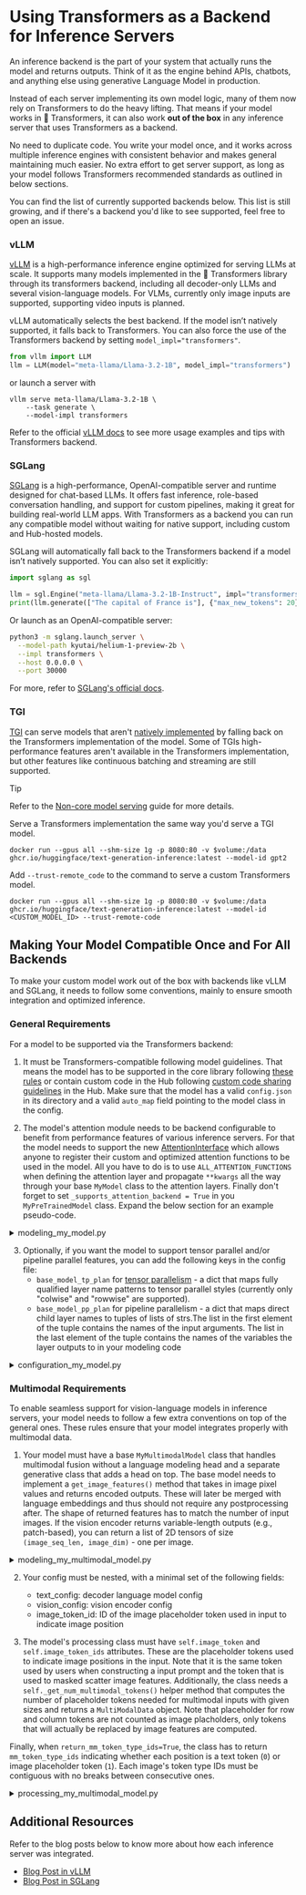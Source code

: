 <!--Copyright 2025 The HuggingFace Team. All rights reserved.

Licensed under the Apache License, Version 2.0 (the "License"); you may not use this file except in compliance with
the License. You may obtain a copy of the License at

http://www.apache.org/licenses/LICENSE-2.0

Unless required by applicable law or agreed to in writing, software distributed under the License is distributed on
an "AS IS" BASIS, WITHOUT WARRANTIES OR CONDITIONS OF ANY KIND, either express or implied. See the License for the
specific language governing permissions and limitations under the License.

⚠️ Note that this file is in Markdown but contain specific syntax for our doc-builder (similar to MDX) that may not be
rendered properly in your Markdown viewer.

-->

# Using Transformers as a Backend for Inference Servers

An inference backend is the part of your system that actually runs the model and returns outputs. Think of it as the engine behind APIs, chatbots, and anything else using generative Language Model in production.

Instead of each server implementing its own model logic, many of them now rely on Transformers to do the heavy lifting. That means if your model works in 🤗 Transformers, it can also work **out of the box** in any inference server that uses Transformers as a backend.

No need to duplicate code. You write your model once, and it works across multiple inference engines with consistent behavior and makes general maintaining much easier. No extra effort to get server support, as long as your model follows Transformers recommended standards as outlined in below sections.

You can find the list of currently supported backends below. This list is still growing, and if there's a backend you'd like to see supported, feel free to open an issue.

### vLLM

[vLLM](https://github.com/vllm-project/vllm) is a high-performance inference engine optimized for serving LLMs at scale. It supports many models implemented in the 🤗 Transformers library through its transformers backend, including all decoder-only LLMs and several vision-language models. For VLMs, currently only image inputs are supported, supporting video inputs is planned. 

vLLM automatically selects the best backend. If the model isn’t natively supported, it falls back to Transformers. You can also force the use of the Transformers backend by setting `model_impl="transformers"`.

```python
from vllm import LLM
llm = LLM(model="meta-llama/Llama-3.2-1B", model_impl="transformers")
```
or launch a server with

```
vllm serve meta-llama/Llama-3.2-1B \
    --task generate \
    --model-impl transformers
```

Refer to the official [vLLM docs](https://docs.vllm.ai/en/latest/models/transformers_backend.html) to see more usage examples and tips with Transformers backend.


### SGLang

[SGLang](https://github.com/InternLM/sglang) is a high-performance, OpenAI-compatible server and runtime designed for chat-based LLMs. It offers fast inference, role-based conversation handling, and support for custom pipelines, making it great for building real-world LLM apps. With Transformers as a backend you can run any compatible model without waiting for native support, including custom and Hub-hosted models.

SGLang will automatically fall back to the Transformers backend if a model isn’t natively supported. You can also set it explicitly:

```python
import sglang as sgl

llm = sgl.Engine("meta-llama/Llama-3.2-1B-Instruct", impl="transformers")
print(llm.generate(["The capital of France is"], {"max_new_tokens": 20})[0])
```

Or launch as an OpenAI-compatible server:

```bash
python3 -m sglang.launch_server \
  --model-path kyutai/helium-1-preview-2b \
  --impl transformers \
  --host 0.0.0.0 \
  --port 30000
```

For more, refer to [SGLang's official docs](https://github.com/InternLM/sglang).

### TGI

[TGI](https://huggingface.co/docs/text-generation-inference/index) can serve models that aren't [natively implemented](https://huggingface.co/docs/text-generation-inference/supported_models) by falling back on the Transformers implementation of the model. Some of TGIs high-performance features aren't available in the Transformers implementation, but other features like continuous batching and streaming are still supported.

> [!TIP]
> Refer to the [Non-core model serving](https://huggingface.co/docs/text-generation-inference/basic_tutorials/non_core_models) guide for more details.

Serve a Transformers implementation the same way you'd serve a TGI model.

```docker
docker run --gpus all --shm-size 1g -p 8080:80 -v $volume:/data ghcr.io/huggingface/text-generation-inference:latest --model-id gpt2
```

Add `--trust-remote_code` to the command to serve a custom Transformers model.

```docker
docker run --gpus all --shm-size 1g -p 8080:80 -v $volume:/data ghcr.io/huggingface/text-generation-inference:latest --model-id <CUSTOM_MODEL_ID> --trust-remote-code
```

## Making Your Model Compatible Once and For All Backends

To make your custom model work out of the box with backends like vLLM and SGLang, it needs to follow some conventions, mainly to ensure smooth integration and optimized inference.


### General Requirements

For a model to be supported via the Transformers backend:

1. It must be Transformers-compatible following model guidelines. That means the model has to be supported in the core library  following [these rules](https://huggingface.co/docs/transformers/en/add_new_model) or contain custom code in the Hub following [custom code sharing guidelines](https://huggingface.co/docs/transformers/en/custom_models) in the Hub. Make sure that the model has a valid `config.json` in its directory and a valid `auto_map` field pointing to the model class in the config.

2. The model's attention module needs to be backend configurable to benefit from performance features of various inference servers. For that the model needs to support the new [AttentionInterface](https://huggingface.co/docs/transformers/en/attention_interface) which allows anyone to register their custom and optimized attention functions to be used in the model. All you have to do is to use `ALL_ATTENTION_FUNCTIONS` when defining the attention layer and propagate `**kwargs` all the way through your base `MyModel` class to the attention layers. Finally don't forget to set `_supports_attention_backend = True` in you `MyPreTrainedModel` class. Expand the below section for an example pseudo-code.

<details>
<summary>modeling_my_model.py</summary>

```python

from transformers import PreTrainedModel
from torch import nn

class MyAttention(nn.Module):

    def forward(self, hidden_states, **kwargs):
        ...
        attention_interface = ALL_ATTENTION_FUNCTIONS[self.config._attn_implementation]
        attn_output, attn_weights = attention_interface(
            self,
            query_states,
            key_states,
            value_states,
            **kwargs,
        )
        ...

class MyModel(PreTrainedModel):
    _supports_attention_backend = True
```

</details>

3. Optionally, if you want the model to support tensor parallel and/or pipeline parallel features, you can add the following keys in the config file: 
    * `base_model_tp_plan` for [tensor parallelism](https://huggingface.co/docs/transformers/perf_infer_gpu_multi) - a dict that maps fully qualified layer name patterns to tensor parallel styles (currently only "colwise" and "rowwise" are supported).
    * `base_model_pp_plan` for pipeline parallelism - a dict that maps direct child layer names to tuples of lists of strs.The list in the first element of the tuple contains the names of the input arguments. The list in the last element of the tuple contains the names of the variables the layer outputs to in your modeling code

<details>
<summary>configuration_my_model.py</summary>

```python

from transformers import PretrainedConfig

class MyConfig(PretrainedConfig):
    base_model_tp_plan = {
        "layers.*.self_attn.k_proj": "colwise",
        "layers.*.self_attn.v_proj": "colwise",
        "layers.*.self_attn.o_proj": "rowwise",
        "layers.*.mlp.gate_proj": "colwise",
        "layers.*.mlp.up_proj": "colwise",
        "layers.*.mlp.down_proj": "rowwise",
    }
    base_model_pp_plan = {
        "embed_tokens": (["input_ids"], ["inputs_embeds"]),
        "layers": (["hidden_states", "attention_mask"], ["hidden_states"]),
        "norm": (["hidden_states"], ["hidden_states"]),
    }
```
</details>

### Multimodal Requirements

To enable seamless support for vision-language models in inference servers, your model needs to follow a few extra conventions on top of the general ones. These rules ensure that your model integrates properly with multimodal data.

1. Your model must have a base `MyMultimodalModel` class that handles multimodal fusion without a language modeling head and a separate generative class that adds a head on top. The base model needs to implement a `get_image_features()` method that takes in image pixel values and returns encoded outputs. These will later be merged with language embeddings and thus should not require any postprocessing after. The shape of returned features has to match the number of input images. If the vision encoder returns variable-length outputs (e.g., patch-based), you can return a list of 2D tensors of size `(image_seq_len, image_dim)` - one per image. 
<details>
<summary>modeling_my_multimodal_model.py</summary>

```python
from transformers.generation import GenerationMixin

class MyMultimodalModel(MyMultimodalPreTrainedModel):
    def __init__(self, config):
        super().__init__(config)
        self.language_model = AutoModel.from_config(config.text_config)
        self.vision_tower = AutoModel.from_config(config.vision_config)
        self.multimodal_projection = nn.Linear(vision_dim, text_dim)
    
    def get_image_features(self, pixel_values):
        return self.vision_tower(pixel_values).last_hidden_states
    
    def forward(self, inpit_ids, pixel_values, **kwargs):
        # process your inputs
        return MyModelOutputWithPast(
            last_hidden_state=last_hidden_state,
            image_hidden_states=image_features,
            [...]
        )

class MyMultimodalModelForConditionalGeneration(MyMultimodalPreTrainedModel, GenerationMixin):
    def __init__(self, config):
        super().__init__(config)
        self.model = MyMultimodalModel(config)
        self.lm_head = nn.Linear(hidden_dim, vocab_size)
```
</details>


2. Your config must be nested, with a minimal set of the following fields:
    * text_config: decoder language model config
    * vision_config: vision encoder config
    * image_token_id: ID of the image placeholder token used in input to indicate image position

3. The model's processing class must have `self.image_token` and `self.image_token_ids` attributes. These are the placeholder tokens used to indicate image positions in the input. Note that it is the same token used by users when constructing a input prompt and the token that is used to masked scatter image features. Additionally, the class needs a `self._get_num_multimodal_tokens()` helper method that computes the number of placeholder tokens needed for multimodal inputs with given sizes and returns a `MultiModalData` object. Note that placeholder for row and column tokens are not counted as image placholders, only tokens that will actually be replaced by image features are computed.

Finally, when `return_mm_token_type_ids=True`, the class has to return `mm_token_type_ids` indicating whether each position is a text token (`0`) or image placeholder token (`1`). Each image's token type IDs must be contiguous with no breaks between consecutive ones.

<details>
<summary>processing_my_multimodal_model.py</summary>

```python
class MyMultimodalProcessor(ProcessorMixin):

    def __call__(self, images=None, text=None, **kwargs):
        if return_mm_token_type_ids:
            mm_token_type_ids = np.zeros_like(input_ids)
            mm_token_type_ids[input_ids == self.image_token_id] = 1
            text_inputs["mm_token_type_ids"] = mm_token_type_ids.tolist()
        return BatchFeature(data={**text_inputs, **image_inputs}, tensor_type=return_tensors)

    def _get_num_multimodal_tokens(self, image_sizes=None, **kwargs):
        """
        Computes the number of placeholder tokens needed for multimodal inputs with the given sizes.
        Args:
            image_sizes (`list[list[int]]`, *optional*):
                The input sizes formatted as (height, width) per each image.
        Returns:
            `MultiModalData`: A `MultiModalData` object holding number of tokens per each of the provided
            input modalities, along with other useful data.
        """
        vision_data = {}
        if image_sizes is not None:
            num_image_tokens = [256] * len(image_sizes) # 256 placeholder tokens for each image always
            num_image_patches = [1] * len(image_sizes) # no patching, thus each image is processed as a single base image
            vision_data.update({"num_image_tokens": num_image_tokens, "num_image_patches": num_image_patches})
        return MultiModalData(**vision_data)
```
</details>

## Additional Resources

Refer to the blog posts below to know more about how each inference server was integrated.

* [Blog Post in vLLM](https://blog.vllm.ai/2025/04/11/transformers-backend.html)
* [Blog Post in SGLang](https://huggingface.co/blog/transformers-backend-sglang)
